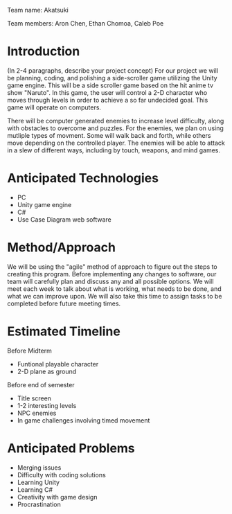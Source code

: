 Team name: Akatsuki

Team members: Aron Chen, Ethan Chomoa, Caleb Poe

# Introduction

(In 2-4 paragraphs, describe your project concept)
For our project we will be planning, coding, and polishing a side-scroller game utilizing the Unity game engine. This will be a side scroller game based on the hit anime tv show "Naruto". In this game, the user will control a 2-D character who moves through levels in order to achieve a so far undecided goal. This game will operate on computers.

There will be computer generated enemies to increase level difficulty, along with obstacles to overcome and puzzles. For the enemies, we plan on using mutliple types of movment. Some will walk back and forth, while others move depending on the controlled player. The enemies will be able to attack in a slew of different ways, including by touch, weapons, and mind games. 

# Anticipated Technologies

* PC
* Unity game engine
* C# 
* Use Case Diagram web software

# Method/Approach

We will be using the "agile" method of approach to figure out the steps to creating this program. Before implementing any changes to software, our team will carefully plan and discuss any and all possible options. We will meet each week to talk about what is working, what needs to be done, and what we can improve upon. We will also take this time to assign tasks to be completed before future meeting times.

# Estimated Timeline

Before Midterm
* Funtional playable character
* 2-D plane as ground

Before end of semester
* Title screen
* 1-2 interesting levels
* NPC enemies 
* In game challenges involving timed movement

# Anticipated Problems

* Merging issues 
* Difficulty with coding solutions
* Learning Unity
* Learning C#
* Creativity with game design
* Procrastination
